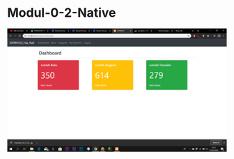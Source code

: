 # Modul-0-2-Native
![Alt Text](https://github.com/Richmondjanusrafiiaryanto/Modul-0-2-Native/blob/master/Screenshot%20(873).png)
